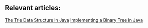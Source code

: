 ## Relevant articles:

[The Trie Data Structure in Java](https://www.baeldung.com/trie-java)
[Implementing a Binary Tree in Java](https://www.baeldung.com/java-binary-tree)
